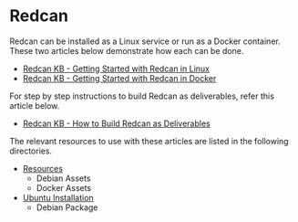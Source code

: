 # Redcan
Redcan can be installed as a Linux service or run as a Docker container. These two articles below demonstrate how each can be done.

- [Redcan KB - Getting Started with Redcan in Linux](https://github.com/L-Francis/Redcan/blob/main/Redcan%20KB%20-%20Getting%20Started%20with%20Redcan%20in%20Linux.pdf)
- [Redcan KB - Getting Started with Redcan in Docker](https://github.com/L-Francis/Redcan/blob/main/Redcan%20KB%20-%20Getting%20Started%20with%20Redcan%20in%20Docker.pdf)

For step by step instructions to build Redcan as deliverables, refer this article below.

- [Redcan KB - How to Build Redcan as Deliverables](https://github.com/L-Francis/Redcan/blob/main/Redcan%20KB%20-%20How%20to%20Build%20Redcan%20as%20Deliverables.pdf)

The relevant resources to use with these articles are listed in the following directories.

- [Resources](resources)
  - Debian Assets
  - Docker Assets
- [Ubuntu Installation](ubuntu_installation)
  - Debian Package
